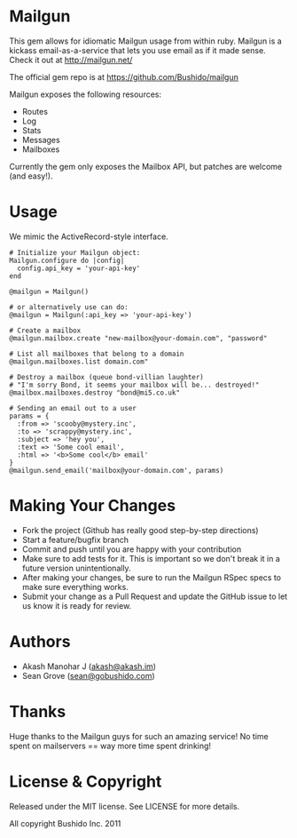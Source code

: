 Mailgun
=========
This gem allows for idiomatic Mailgun usage from within ruby. Mailgun is a kickass email-as-a-service that lets you use email as if it made sense. Check it out at http://mailgun.net/

The official gem repo is at https://github.com/Bushido/mailgun

Mailgun exposes the following resources:

  * Routes
  * Log
  * Stats
  * Messages
  * Mailboxes

Currently the gem only exposes the Mailbox API, but patches are welcome (and easy!). 

Usage
=====
We mimic the ActiveRecord-style interface.

    # Initialize your Mailgun object:
    Mailgun.configure do |config|
      config.api_key = 'your-api-key'
    end

    @mailgun = Mailgun()

    # or alternatively use can do:
    @mailgun = Mailgun(:api_key => 'your-api-key')
    
    # Create a mailbox
    @mailgun.mailbox.create "new-mailbox@your-domain.com", "password"
    
    # List all mailboxes that belong to a domain
    @mailgun.mailboxes.list domain.com"
    
    # Destroy a mailbox (queue bond-villian laughter)
    # "I'm sorry Bond, it seems your mailbox will be... destroyed!"
    @mailbox.mailboxes.destroy "bond@mi5.co.uk"

    # Sending an email out to a user
    params = {
      :from => 'scooby@mystery.inc',
      :to => 'scrappy@mystery.inc',
      :subject => 'hey you',
      :text => 'Some cool email',
      :html => '<b>Some cool</b> email'
    }
    @mailgun.send_email('mailbox@your-domain.com', params)

Making Your Changes
===================

  * Fork the project (Github has really good step-by-step directions)
  * Start a feature/bugfix branch
  * Commit and push until you are happy with your contribution
  * Make sure to add tests for it. This is important so we don't break it in a future version unintentionally.
  * After making your changes, be sure to run the Mailgun RSpec specs to make sure everything works.
  * Submit your change as a Pull Request and update the GitHub issue to let us know it is ready for review.

Authors
=======

  * Akash Manohar J (akash@akash.im)
  * Sean Grove (sean@gobushido.com)

Thanks
======
Huge thanks to the Mailgun guys for such an amazing service! No time spent on mailservers == way more time spent drinking!

License & Copyright
===================
Released under the MIT license. See LICENSE for more details.

All copyright Bushido Inc. 2011
